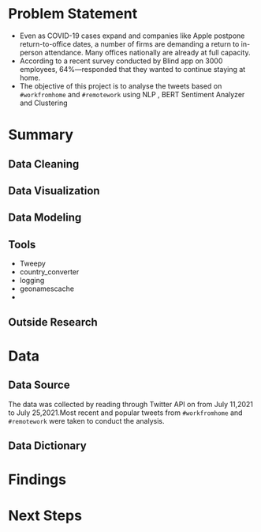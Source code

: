 # **Problem Statement**

* Even as COVID-19 cases expand and companies like Apple postpone return-to-office dates, a number of firms are demanding a return to in-person attendance. Many offices nationally are already at full capacity.
* According to a recent survey conducted by Blind app on 3000 employees, 64%—responded that they wanted to continue staying at home. 
* The objective of this project is to analyse the tweets based on `#workfromhome` and `#remotework` using NLP , BERT Sentiment Analyzer and Clustering

# **Summary**

## Data Cleaning 

## Data Visualization

## Data Modeling

## Tools
   * Tweepy
   * country_converter
   * logging
   * geonamescache
   * 
## Outside Research

# Data

## **Data Source**
The data was collected by reading through Twitter API on from July 11,2021 to July 25,2021.Most recent and popular tweets from `#workfromhome`   and `#remotework` were taken to conduct the analysis.

## **Data Dictionary**

# **Findings**

# **Next Steps**